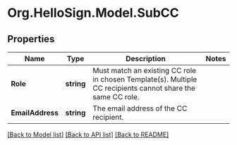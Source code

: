 # Org.HelloSign.Model.SubCC

## Properties

Name | Type | Description | Notes
------------ | ------------- | ------------- | -------------
**Role** | **string** |  Must match an existing CC role in chosen Template(s). Multiple CC recipients cannot share the same CC role.  | 
**EmailAddress** | **string** |  The email address of the CC recipient.  | 

[[Back to Model list]](../README.md#documentation-for-models) [[Back to API list]](../README.md#documentation-for-api-endpoints) [[Back to README]](../README.md)

